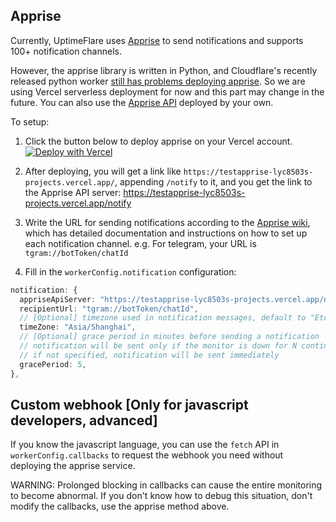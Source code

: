## Apprise

Currently, UptimeFlare uses [Apprise](https://github.com/caronc/apprise) to send notifications and supports 100+ notification channels.

However, the apprise library is written in Python, and Cloudflare's recently released python worker [still has problems deploying apprise](https://github.com/lyc8503/apprise_vercel/issues/1#issuecomment-2123283890). So we are using Vercel serverless deployment for now and this part may change in the future. You can also use the [Apprise API](https://github.com/caronc/apprise-api) deployed by your own.

To setup:

1. Click the button below to deploy apprise on your Vercel account.  
   [![Deploy with Vercel](https://vercel.com/button)](https://vercel.com/new/clone?repository-url=https%3A%2F%2Fgithub.com%2Flyc8503%2Fapprise_vercel)

2. After deploying, you will get a link like `https://testapprise-lyc8503s-projects.vercel.app/`, appending `/notify` to it, and you get the link to the Apprise API server: https://testapprise-lyc8503s-projects.vercel.app/notify

3. Write the URL for sending notifications according to the [Apprise wiki](https://github.com/caronc/apprise/wiki), which has detailed documentation and instructions on how to set up each notification channel.
   e.g. For telegram, your URL is `tgram://botToken/chatId`

4. Fill in the `workerConfig.notification` configuration:
```typescript
notification: {
  appriseApiServer: "https://testapprise-lyc8503s-projects.vercel.app/notify",
  recipientUrl: "tgram://botToken/chatId",
  // [Optional] timezone used in notification messages, default to "Etc/GMT"
  timeZone: "Asia/Shanghai",
  // [Optional] grace period in minutes before sending a notification
  // notification will be sent only if the monitor is down for N continuous checks after the initial failure
  // if not specified, notification will be sent immediately
  gracePeriod: 5,
},
```

## Custom webhook [Only for javascript developers, advanced]

If you know the javascript language, you can use the `fetch` API in `workerConfig.callbacks` to request the webhook you need without deploying the apprise service.

WARNING: Prolonged blocking in callbacks can cause the entire monitoring to become abnormal. If you don't know how to debug this situation, don't modify the callbacks, use the apprise method above.